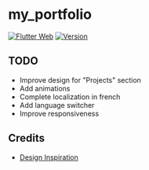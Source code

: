 # my_portfolio

[![Flutter Web](https://github.com/TesteurManiak/testeurmaniak.github.io/actions/workflows/main.yml/badge.svg)](https://github.com/TesteurManiak/testeurmaniak.github.io/actions/workflows/main.yml)
[![Version](https://img.shields.io/badge/version-1.1.1-blue)](https://testeurmaniak.github.io/)

## TODO

* Improve design for "Projects" section
* Add animations
* Complete localization in french
* Add language switcher
* Improve responsiveness

## Credits

* [Design Inspiration](https://www.inkyy.com/portfolio-website-free-adobe-xd-template/)
